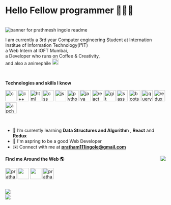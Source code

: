 # Hello Fellow programmer 🙌👨‍💻
<br />
<img src="https://user-images.githubusercontent.com/91962775/162583011-f8623777-6795-4ac7-ad32-d1ed75f6b7ba.gif" alt="banner for prathmesh ingole readme">

<!-- <img src="https://user-images.githubusercontent.com/91962775/162559470-01e865b9-21b6-4f3f-a6b8-9edbdc00d65e.png" alt="banner for prathmesh ingole readme">
 -->
<!--  ![__________________________________________________________ (1)](https://user-images.githubusercontent.com/91962775/162583011-f8623777-6795-4ac7-ad32-d1ed75f6b7ba.gif) -->

 <br />

I am currently a 3rd year Computer engineering Student at Internation Institue of Information Technology(I²IT) 
<br />
a Web Intern at IOFT Mumbai,<br />
a Developer who runs on Coffee & Creativity,<br />
and also a animephile
<img height="20px" src="https://user-images.githubusercontent.com/91962775/230828909-43bf753c-ae52-4806-a8a5-06ecc08c467e.png" alt="banner for prathmesh ingole readme">

 
 <br    />
 
**Technologies and skills I know**
<!-- ![image](https://user-images.githubusercontent.com/91962775/162578842-46a2cd68-38c6-4e59-b549-4f0d3b6525cb.png) -->
<!-- ![image](https://user-images.githubusercontent.com/91962775/162578926-1e0d0430-7dff-46b8-a120-0bc904844248.png)
![image](https://user-images.githubusercontent.com/91962775/162579180-b9174cdc-350d-4e5e-9a30-87d0a7cdfb09.png)

![image](https://user-images.githubusercontent.com/91962775/162578950-e6382402-8f5a-43f1-964f-df84f453a78b.png) 
![image](https://user-images.githubusercontent.com/91962775/162579226-69d94071-bc4e-44ce-b06a-f1838f6b1371.png)
![image](https://user-images.githubusercontent.com/91962775/162579246-dce923f0-7720-4b8c-95fd-22c60dea3ccf.png)
![image](https://user-images.githubusercontent.com/91962775/162579262-ad53bba4-0b3a-4278-8389-7d2ff573c381.png)
![image](https://user-images.githubusercontent.com/91962775/162579299-4e5390b7-2e02-4abd-ab58-185c167ff996.png)
![image](https://user-images.githubusercontent.com/91962775/162579332-513ac8a9-76ba-4e9d-9222-d3e93bfb0bfe.png)
![image](https://user-images.githubusercontent.com/91962775/162579360-9acf6b66-01e3-4544-a446-e839f0d6e126.png)
![image-removebg-preview](https://user-images.githubusercontent.com/91962775/162583082-47c32f63-3e70-4b04-bfea-f22aa87e541b.png)
![image-removebg-preview (2)](https://user-images.githubusercontent.com/91962775/162583131-21c69ff1-bbec-4b18-92ce-34448d526178.png)
![image-removebg-preview (3)](https://user-images.githubusercontent.com/91962775/162583170-f87846b5-39e2-4663-b202-cd20db07f310.png)
![image-removebg-preview (4)](https://user-images.githubusercontent.com/91962775/162583208-669bd63e-b6b0-489b-a370-41006c704a69.png)
![image-removebg-preview (5)](https://user-images.githubusercontent.com/91962775/162583985-5dec6e07-73ad-4589-b928-d87a37572d3d.png)
![image-removebg-preview (6)](https://user-images.githubusercontent.com/91962775/162584197-3cf88eb6-8774-4d3b-83c0-459de1280a0b.png)
https://www.linkedin.com/in/prathmesh-ingole-28028a215
![image-removebg-preview (6)](https://user-images.githubusercontent.com/91962775/162584243-89e2c2df-2cd7-4483-bf68-acf70d6846b8.png)
![Uploading image-removebg-preview (7).png…]()
![image-removebg-preview (8)](https://user-images.githubusercontent.com/91962775/162584456-c37e4f8d-e3a4-4bbc-987f-3200646170e5.png)
![image-removebg-preview (9)](https://user-images.githubusercontent.com/91962775/162584558-aa3e905e-0894-48f3-82b9-3a7abd7f2c0f.png)
![image-removebg-preview (9)](https://user-images.githubusercontent.com/91962775/162584660-71fbaabc-1ff7-4f11-9b8f-659b84887c55.png)
![image-removebg-preview (11)](https://user-images.githubusercontent.com/91962775/162584727-cb2bd9a9-d763-40fd-80c6-ff801a40db8d.png)


-->

<p align="left">
<img src="https://user-images.githubusercontent.com/91962775/162578842-46a2cd68-38c6-4e59-b549-4f0d3b6525cb.png" alt="c" height="35">
<img src="https://user-images.githubusercontent.com/91962775/162578926-1e0d0430-7dff-46b8-a120-0bc904844248.png" alt="c++" height="35">
<img src="https://user-images.githubusercontent.com/91962775/162579180-b9174cdc-350d-4e5e-9a30-87d0a7cdfb09.png" alt="html" height="35">
<img src="https://user-images.githubusercontent.com/91962775/162578950-e6382402-8f5a-43f1-964f-df84f453a78b.png" alt="css" height="35">
<img src="https://user-images.githubusercontent.com/91962775/162579226-69d94071-bc4e-44ce-b06a-f1838f6b1371.png" alt="js" height="35">
<img src="https://user-images.githubusercontent.com/91962775/162579246-dce923f0-7720-4b8c-95fd-22c60dea3ccf.png" alt="python" height="35">
<img src="https://user-images.githubusercontent.com/91962775/162579262-ad53bba4-0b3a-4278-8389-7d2ff573c381.png" alt="java" height="35">
<img src="https://user-images.githubusercontent.com/91962775/162579299-4e5390b7-2e02-4abd-ab58-185c167ff996.png" alt="react" height="35">
<img src="https://user-images.githubusercontent.com/91962775/162579332-513ac8a9-76ba-4e9d-9222-d3e93bfb0bfe.png" alt="git" height="35">
<img src="https://user-images.githubusercontent.com/91962775/162579360-9acf6b66-01e3-4544-a446-e839f0d6e126.png" alt="sass" height="35">
<img src="https://user-images.githubusercontent.com/91962775/162583082-47c32f63-3e70-4b04-bfea-f22aa87e541b.png" alt="bootstrap" height="35">
<img src="https://user-images.githubusercontent.com/91962775/162583131-21c69ff1-bbec-4b18-92ce-34448d526178.png" alt="jquery" height="35">
<img src="https://user-images.githubusercontent.com/91962775/162583170-f87846b5-39e2-4663-b202-cd20db07f310.png" alt="redux" height="35">
<img src="https://user-images.githubusercontent.com/91962775/162583208-669bd63e-b6b0-489b-a370-41006c704a69.png" alt="apche cordova" height="35">
 
 </p>
 
 <br   />

 
 - 🌱  I’m currently learning **Data Structures and Algorithm** , **React** and **Redux**
 - 🎯  I'm aspring to be a good Web Developer
 - ✉️ Connect with me at **pratham111ingole@gmail.com** <img align="center" src="https://user-images.githubusercontent.com/91962775/162584727-cb2bd9a9-d763-40fd-80c6-ff801a40db8d.png" height="15"/> 

  <img align="right" src="https://github-readme-stats.vercel.app/api/top-langs/?username=IORD1&layout=compact&show_icons=true&theme=radical" />

**Find me Around the Web 🌎**
<br />
<p align="left">
<a href="https://twitter.com/Pratham_ii" target="blank"><img align="center" src="https://user-images.githubusercontent.com/91962775/162583985-5dec6e07-73ad-4589-b928-d87a37572d3d.png" alt="pratham_ii" height="35" /></a>
<a href="https://www.linkedin.com/in/prathmesh-ingole-28028a215" target="blank"><img align="center" src="https://user-images.githubusercontent.com/91962775/162584456-c37e4f8d-e3a4-4bbc-987f-3200646170e5.png" height="35"/></a>
<a href="https://www.instagram.com/prathaml._.l/" target="blank"><img align="center" src="https://user-images.githubusercontent.com/91962775/162584660-71fbaabc-1ff7-4f11-9b8f-659b84887c55.png" height="35"/></a>
<a ><img align="center" src="https://user-images.githubusercontent.com/91962775/162584727-cb2bd9a9-d763-40fd-80c6-ff801a40db8d.png" height="35" alt="pratham111ingole@gmail.com" /></a>
</p>


<br    />

<div >
 <img align="left" src="http://github-readme-streak-stats.herokuapp.com?user=IORD1&theme=radical&date_format=j%20M%5B%20Y%5D" />
 <br   />
 <img align="left" src="https://github-readme-stats.vercel.app/api?username=IORD1&show_icons=true&theme=radical" />
<!--  
 [![GitHub Streak](http://github-readme-streak-stats.herokuapp.com?user=IORD1&theme=radical&date_format=j%20M%5B%20Y%5D)](https://git.io/streak-stats)

![Pratham's GitHub stats](https://github-readme-stats.vercel.app/api?username=IORD1&show_icons=true&theme=radical) -->4
 
 
</div>
